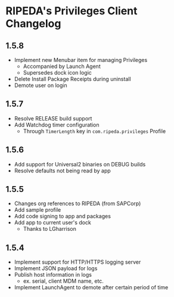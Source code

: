 # RIPEDA's Privileges Client Changelog

## 1.5.8
- Implement new Menubar item for managing Privileges
  - Accompanied by Launch Agent
  - Supersedes dock icon logic
- Delete Install Package Receipts during uninstall
- Demote user on login

## 1.5.7
- Resolve RELEASE build support
- Add Watchdog timer configuration
  - Through `TimerLength` key in `com.ripeda.privileges` Profile

## 1.5.6
- Add support for Universal2 binaries on DEBUG builds
- Resolve defaults not being read by app

## 1.5.5
- Changes org references to RIPEDA (from SAPCorp)
- Add sample profile
- Add code signing to app and packages
- Add app to current user's dock
  - Thanks to LGharrison

## 1.5.4
- Implement support for HTTP/HTTPS logging server
- Implement JSON payload for logs
- Publish host information in logs
  - ex. serial, client MDM name, etc.
- Implement LaunchAgent to demote after certain period of time